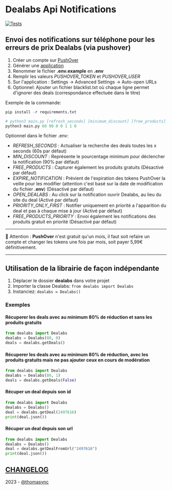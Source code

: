 # Dealabs Api Notifications

[![Tests](https://github.com/thomasync/dealabs-api-notifications/actions/workflows/python-package.yml/badge.svg)](https://github.com/thomasync/dealabs-api-notifications/actions/workflows/python-package.yml)

## Envoi des notifications sur téléphone pour les erreurs de prix Dealabs (via pushover)

1. Créer un compte sur [PushOver](https://pushover.net/)
2. Générer une [application](https://pushover.net/apps/build)
3. Renommer le fichier **.env.example** en **.env**
4. Remplir les valeurs _PUSHOVER_TOKEN_ et _PUSHOVER_USER_
5. Sur l'application : Settings -> Advanced Settings -> Auto-open URLs
6. Optionnel: Ajouter un fichier blacklist.txt où chaque ligne permet d'ignorer des deals (correspondance effectuée dans le titre)

Exemple de la commande:

```python
pip install -r requirements.txt

# python3 main.py [refresh_seconds] [minimum_discount] [free_products] [expire_notification] [open_dealabs] [priority_only_first] [free_products_priority]
python3 main.py 60 90 0 0 1 1 0
```

Optionnel dans le fichier .env:

- _REFRESH_SECONDS_ : Actualiser la recherche des deals toutes les x seconds (60s par défaut)
- _MIN_DISCOUNT_ : Représente le pourcentage minimum pour déclencher la notification (90% par défaut)
- _FREE_PRODUCTS_ : Capturer également les produits gratuits (Désactivé par défaut)
- _EXPIRE_NOTIFICATION_ : Prévient de l'expiration des tokens PushOver la veille pour les modifier (attention c'est basé sur la date de modification du fichier **.env**) (Désactivé par défaut)
- _OPEN_DEALABS_ : Au click sur la notification ouvrir Dealabs, au lieu du site du deal (Activé par défaut)
- _PRIORITY_ONLY_FIRST_ : Notifier uniquement en priorité a l'apparition du deal et pas à chaque mise à jour (Activé par défaut)
- _FREE_PRODUCTS_PRIORITY_ : Envoi également les notifications des produits gratuit en priorité (Désactivé par défaut)

---

🚨 Attention : **PushOver** n'est gratuit qu'un mois, il faut soit refaire un compte et changer les tokens une fois par mois, soit payer 5,99€ définitivement.

---

## Utilisation de la librairie de façon indépendante

1. Déplacer le dossier **dealabs** dans votre projet
2. Importer la classe Dealabs: `from dealabs import Dealabs`
3. Instanciez: `dealabs = Dealabs()`

### Exemples

#### Récuperer les deals avec au minimum 80% de réduction et sans les produits gratuits

```python
from dealabs import Dealabs
dealabs = Dealabs(80, 0)
deals = dealabs.getDeals()
```

#### Récuperer les deals avec au minimum 80% de réduction, avec les produits gratuits mais ne pas ajouter ceux en cours de modération

```python
from dealabs import Dealabs
dealabs = Dealabs(80, 1)
deals = dealabs.getDeals(False)
```

#### Récuper un deal depuis son id

```python
from dealabs import Dealabs
dealabs = Dealabs()
deal = dealabs.getDeal(2497616)
print(deal.json())
```

#### Récuper un deal depuis son url

```python
from dealabs import Dealabs
dealabs = Dealabs()
deal = dealabs.getDealFromUrl("2497616")
print(deal.json())
```

## [CHANGELOG](https://github.com/thomasync/dealabs-api-notifications/blob/main/CHANGELOG.MD)

2023 - [@thomasync](https://github.com/thomasync)
